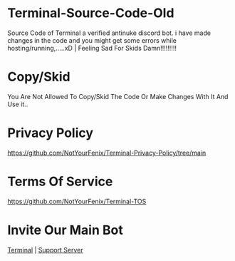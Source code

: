 # Terminal-Source-Code-Old
Source Code of Terminal a verified antinuke discord bot. i have made changes in the code and you might get some errors while hosting/running,.....xD | Feeling Sad For Skids Damn!!!!!!!!!

# Copy/Skid
You Are Not Allowed To Copy/Skid The Code Or Make Changes With It And Use it..

# Privacy Policy
https://github.com/NotYourFenix/Terminal-Privacy-Policy/tree/main

# Terms Of Service
https://github.com/NotYourFenix/Terminal-TOS

# Invite Our Main Bot

[Terminal](https://discord.com/api/oauth2/authorize?client_id=968425218144079913&permissions=8&scope=bot) | [Support Server](https://discord.gg/W6xXFCvepW)


